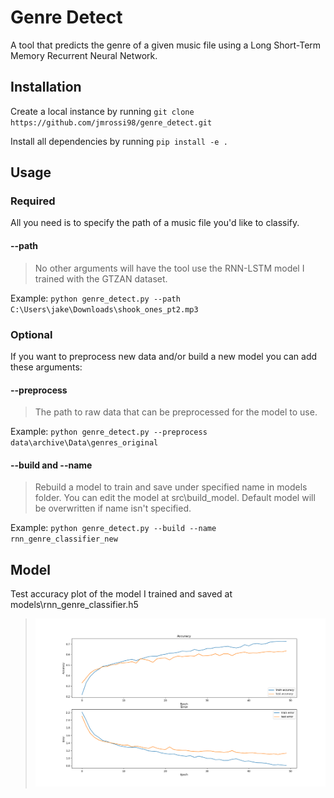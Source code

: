 # Genre Detect

A tool that predicts the genre of a given music file using a Long Short-Term Memory Recurrent Neural Network.

## Installation

Create a local instance by running
` git clone https://github.com/jmrossi98/genre_detect.git `

Install all dependencies by running
`pip install -e .`

## Usage

### Required

All you need is to specify the path of a music file you'd like to classify.

#### --path

> No other arguments will have the tool use the RNN-LSTM model I trained with the GTZAN dataset.

Example:
`python genre_detect.py --path C:\Users\jake\Downloads\shook_ones_pt2.mp3`


### Optional

If you want to preprocess new data and/or build a new model you can add these arguments:

#### --preprocess

> The path to raw data that can be preprocessed for the model to use.

Example:
`python genre_detect.py --preprocess data\archive\Data\genres_original`

#### --build and --name

> Rebuild a model to train and save under specified name in models folder. You can edit the model at src\build_model. Default model will be overwritten if name isn't specified.

Example:
`python genre_detect.py --build --name rnn_genre_classifier_new`


## Model
Test accuracy plot of the model I trained and saved at models\rnn_genre_classifier.h5
> <img src="/images/model_eval.png" alt="ModelEval" width="1200">

